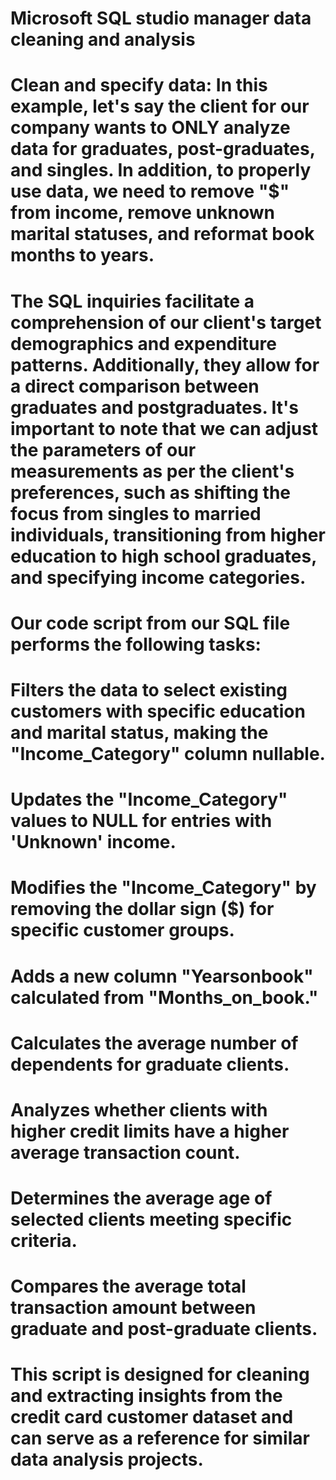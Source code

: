 # Microsoft SQL studio manager data cleaning and analysis

# Clean and specify data: In this example, let's say the client for our company wants to ONLY analyze data for graduates, post-graduates, and singles. In addition, to properly use data, we need to remove "$" from income, remove unknown marital statuses, and reformat book months to years.
# The SQL inquiries facilitate a comprehension of our client's target demographics and expenditure patterns. Additionally, they allow for a direct comparison between graduates and postgraduates. It's important to note that we can adjust the parameters of our measurements as per the client's preferences, such as shifting the focus from singles to married individuals, transitioning from higher education to high school graduates, and specifying income categories.

# Our code script from our SQL file performs the following tasks:
# Filters the data to select existing customers with specific education and marital status, making the "Income_Category" column nullable.
# Updates the "Income_Category" values to NULL for entries with 'Unknown' income.
# Modifies the "Income_Category" by removing the dollar sign ($) for specific customer groups.
# Adds a new column "Yearsonbook" calculated from "Months_on_book."
# Calculates the average number of dependents for graduate clients.
# Analyzes whether clients with higher credit limits have a higher average transaction count.
# Determines the average age of selected clients meeting specific criteria.
# Compares the average total transaction amount between graduate and post-graduate clients.

# This script is designed for cleaning and extracting insights from the credit card customer dataset and can serve as a reference for similar data analysis projects.
